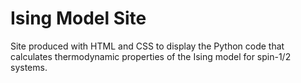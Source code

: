 # Ising Model Site
 Site produced with HTML and CSS to display the Python code that calculates thermodynamic properties of the Ising model for spin-1/2 systems.
